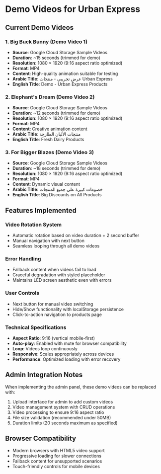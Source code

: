 # Demo Videos for Urban Express

## Current Demo Videos

### 1. Big Buck Bunny (Demo Video 1)
- **Source**: Google Cloud Storage Sample Videos
- **Duration**: ~15 seconds (trimmed for demo)
- **Resolution**: 1080 × 1920 (9:16 aspect ratio optimized)
- **Format**: MP4
- **Content**: High-quality animation suitable for testing
- **Arabic Title**: عرض تجريبي - منتجات Urban Express
- **English Title**: Demo - Urban Express Products

### 2. Elephant's Dream (Demo Video 2)
- **Source**: Google Cloud Storage Sample Videos
- **Duration**: ~12 seconds (trimmed for demo)
- **Resolution**: 1080 × 1920 (9:16 aspect ratio optimized)
- **Format**: MP4
- **Content**: Creative animation content
- **Arabic Title**: منتجات الألبان الطازجة
- **English Title**: Fresh Dairy Products

### 3. For Bigger Blazes (Demo Video 3)
- **Source**: Google Cloud Storage Sample Videos
- **Duration**: ~18 seconds (trimmed for demo)
- **Resolution**: 1080 × 1920 (9:16 aspect ratio optimized)
- **Format**: MP4
- **Content**: Dynamic visual content
- **Arabic Title**: خصومات كبيرة على جميع المنتجات
- **English Title**: Big Discounts on All Products

## Features Implemented

### Video Rotation System
- Automatic rotation based on video duration + 2 second buffer
- Manual navigation with next button
- Seamless looping through all demo videos

### Error Handling
- Fallback content when videos fail to load
- Graceful degradation with styled placeholder
- Maintains LED screen aesthetic even with errors

### User Controls
- Next button for manual video switching
- Hide/Show functionality with localStorage persistence
- Click-to-action navigation to products page

### Technical Specifications
- **Aspect Ratio**: 9:16 (vertical mobile-first)
- **Auto-play**: Enabled with mute for browser compatibility
- **Loop**: Videos loop continuously
- **Responsive**: Scales appropriately across devices
- **Performance**: Optimized loading with error recovery

## Admin Integration Notes

When implementing the admin panel, these demo videos can be replaced with:
1. Upload interface for admin to add custom videos
2. Video management system with CRUD operations
3. Video processing to ensure 9:16 aspect ratio
4. File size validation (recommended under 50MB)
5. Duration limits (20 seconds maximum as specified)

## Browser Compatibility
- Modern browsers with HTML5 video support
- Progressive loading for slower connections
- Fallback content for unsupported scenarios
- Touch-friendly controls for mobile devices